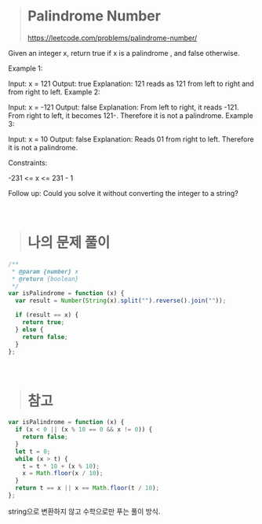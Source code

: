 > # Palindrome Number
>
> https://leetcode.com/problems/palindrome-number/

Given an integer x, return true if x is a
palindrome
, and false otherwise.

Example 1:

Input: x = 121
Output: true
Explanation: 121 reads as 121 from left to right and from right to left.
Example 2:

Input: x = -121
Output: false
Explanation: From left to right, it reads -121. From right to left, it becomes 121-. Therefore it is not a palindrome.
Example 3:

Input: x = 10
Output: false
Explanation: Reads 01 from right to left. Therefore it is not a palindrome.

Constraints:

-231 <= x <= 231 - 1

Follow up: Could you solve it without converting the integer to a string?

<br/>

> # 나의 문제 풀이

```js
/**
 * @param {number} x
 * @return {boolean}
 */
var isPalindrome = function (x) {
  var result = Number(String(x).split("").reverse().join(""));

  if (result == x) {
    return true;
  } else {
    return false;
  }
};
```

<br/>

> # 참고

```js
var isPalindrome = function (x) {
  if (x < 0 || (x % 10 == 0 && x != 0)) {
    return false;
  }
  let t = 0;
  while (x > t) {
    t = t * 10 + (x % 10);
    x = Math.floor(x / 10);
  }
  return t == x || x == Math.floor(t / 10);
};
```

string으로 변환하지 않고 수학으로만 푸는 풀이 방식.
